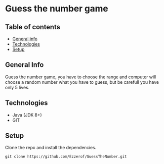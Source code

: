 # Guess the number game
## Table of contents
* [General info](#general-info)
* [Technologies](#technologies)
* [Setup](#setup)

## General Info
Guess the number game, you have to choose the range and computer will choose a random number what you have to guess, but be carefull you have only 5 lives.

## Technologies
* Java (JDK 8+)
* GIT

## Setup
Clone the repo and install the dependencies.

```
git clone https://github.com/Ezzerof/GuessTheNumber.git
```

